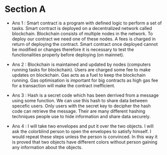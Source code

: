 # Section A

- Ans 1 : Smart contract is a program with defined logic to perform a set of tasks. Smart contract is deployed on a decentralized network called blockchain. Blockchain consists of multiple nodes in the network. To deploy our contract we need one of these nodes. A fees is charged in return of deploying the contract. Smart contract once deployed cannot be modified or changes therefore it is necessary to test the functionalities properly before deploying (on mainnet).

- Ans 2 : Blockchain is maintained and updated by nodes (computers running tasks for blockchain). Users are charged some fee to make updates on blockchain. Gas acts as a fuel to keep the blockchain running. Gas optimisation is important for big contracts as high gas fee for a transaction will make the contract inefficient.

- Ans 3 : Hash is a secret code which has been derrived from a message using some function. We can use this hash to share data between specefic users. Only users with the secret key to decipher the hash code can retrieve the message. Their are many different hashing techniques people use to hide information and share data securely.

- Ans 4 : I will take two envelopes and put it over the two objects. I will ask the colorblind person to open the envelopes to satisfy himself. I would repeat these steps unless the person is convinced. In this way it is proved that two objects have different colors without person gaining any information about the objects.
